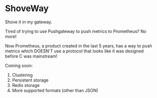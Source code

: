 # ShoveWay

Shove it in my gateway.

Tired of trying to use Pushgateway to push metrics to Prometheus? No more!

Now Prometheus, a product created in the last 5 years, has a way to push metrics which DOESN'T use a protocol that looks like it was designed before C was mainstream!

Coming soon:
1) Clustering
2) Persistent storage
3) Redis storage
4) More supported formats (other than JSON)
